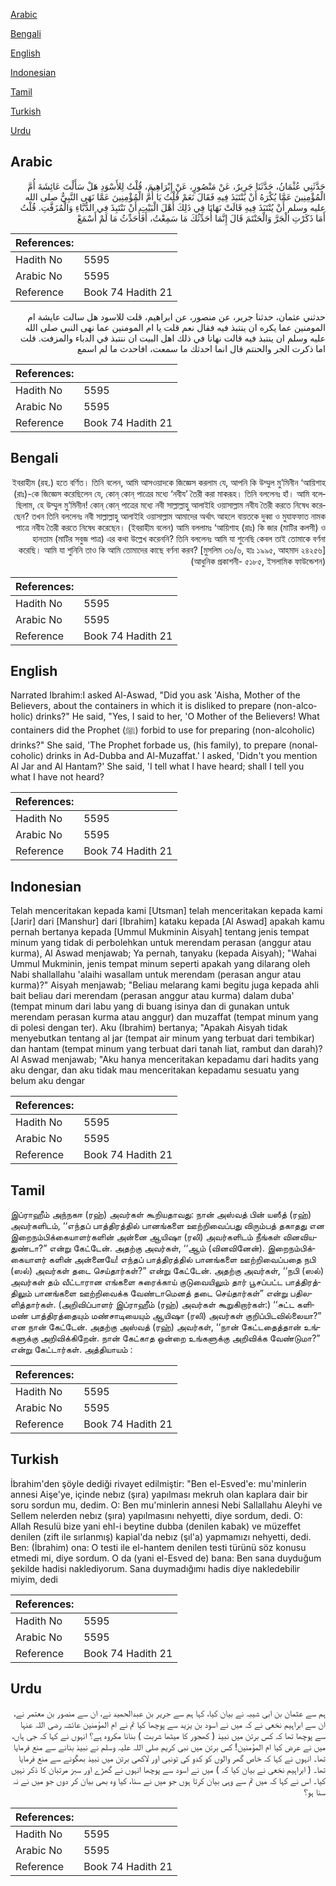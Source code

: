 [Arabic](#arabic)

[Bengali](#bengali)

[English](#english)

[Indonesian](#indonesian)

[Tamil](#tamil)

[Turkish](#turkish)

[Urdu](#urdu)

## Arabic


<div dir="rtl" lang="ar" style={{fontSize:'larger',backgroundColor:'#f8f9fa',padding:20}}>
حَدَّثَنِي عُثْمَانُ، حَدَّثَنَا جَرِيرٌ، عَنْ مَنْصُورٍ، عَنْ إِبْرَاهِيمَ، قُلْتُ لِلأَسْوَدِ هَلْ سَأَلْتَ عَائِشَةَ أُمَّ الْمُؤْمِنِينَ عَمَّا يُكْرَهُ أَنْ يُنْتَبَذَ فِيهِ فَقَالَ نَعَمْ قُلْتُ يَا أُمَّ الْمُؤْمِنِينَ عَمَّا نَهَى النَّبِيُّ صلى الله عليه وسلم أَنْ يُنْتَبَذَ فِيهِ قَالَتْ نَهَانَا فِي ذَلِكَ أَهْلَ الْبَيْتِ أَنْ نَنْتَبِذَ فِي الدُّبَّاءِ وَالْمُزَفَّتِ‏.‏ قُلْتُ أَمَا ذَكَرْتِ الْجَرَّ وَالْحَنْتَمَ قَالَ إِنَّمَا أُحَدِّثُكَ مَا سَمِعْتُ، أَفَأُحَدِّثُ مَا لَمْ أَسْمَعْ
</div>
<div style={{backgroundColor:'#f8f9fa',padding:20, marginBottom: 10}}><table> <thead> <tr> <th>References:</th> <th></th> </tr> </thead> <tbody><tr><td>Hadith No</td><td>5595</td></tr><tr><td>Arabic No</td><td>5595</td></tr><tr><td>Reference</td><td>Book 74 Hadith 21</td></tr></tbody></table></div>


<div dir="rtl" lang="ar" style={{fontSize:'larger',backgroundColor:'#f8f9fa',padding:20}}>
حدثني عثمان، حدثنا جرير، عن منصور، عن ابراهيم، قلت للاسود هل سالت عايشة ام المومنين عما يكره ان ينتبذ فيه فقال نعم قلت يا ام المومنين عما نهى النبي صلى الله عليه وسلم ان ينتبذ فيه قالت نهانا في ذلك اهل البيت ان ننتبذ في الدباء والمزفت. قلت اما ذكرت الجر والحنتم قال انما احدثك ما سمعت، افاحدث ما لم اسمع
</div>
<div style={{backgroundColor:'#f8f9fa',padding:20, marginBottom: 10}}><table> <thead> <tr> <th>References:</th> <th></th> </tr> </thead> <tbody><tr><td>Hadith No</td><td>5595</td></tr><tr><td>Arabic No</td><td>5595</td></tr><tr><td>Reference</td><td>Book 74 Hadith 21</td></tr></tbody></table></div>

## Bengali


<div dir="rtl" lang="bn" style={{fontSize:'larger',backgroundColor:'#f8f9fa',padding:20}}>
ইবরাহীম (রহ.) হতে বর্ণিত। তিনি বলেন, আমি আসওয়াদকে জিজ্ঞেস করলাম যে, আপনি কি উম্মুল মু’মিনীন ‘আয়িশাহ (রাঃ)-কে জিজ্ঞেস করেছিলেন যে, কোন্ কোন্ পাত্রের মধ্যে ‘নবীয’ তৈরী করা মাকরূহ। তিনি বললেনঃ হাঁ। আমি বলেছিলাম, হে উম্মুল মু’মিনীন! কোন্ কোন্ পাত্রের মধ্যে নবী সাল্লাল্লাহু আলাইহি ওয়াসাল্লাম নবীয তৈরী করতে নিষেধ করেছেন? তখন তিনি বললেনঃ নবী সাল্লাল্লাহু আলাইহি ওয়াসাল্লাম আমাদের অর্থাৎ আহলে বায়তকে দুব্বা ও মুযাফফাত নামক পাত্রে নবীয তৈরী করতে নিষেধ করেছেন। (ইবরাহীম বলেন) আমি বললামঃ ‘আয়িশাহ (রাঃ) কি জার (মাটির কলসী) ও হানতাম (মাটির সবুজ পাত্র) এর কথা উল্লেখ করেননি? তিনি বললেনঃ আমি যা শুনেছি কেবল তাই তোমাকে বর্ণনা করেছি। আমি যা শুনিনি তাও কি আমি তোমাদের কাছে বর্ণনা করব? [মুসলিম ৩৬/৬, হাঃ ১৯৯৫, আহমাদ ২৪২৫৬] (আধুনিক প্রকাশনী- ৫১৮৫, ইসলামিক ফাউন্ডেশন)
</div>
<div style={{backgroundColor:'#f8f9fa',padding:20, marginBottom: 10}}><table> <thead> <tr> <th>References:</th> <th></th> </tr> </thead> <tbody><tr><td>Hadith No</td><td>5595</td></tr><tr><td>Arabic No</td><td>5595</td></tr><tr><td>Reference</td><td>Book 74 Hadith 21</td></tr></tbody></table></div>

## English


<div dir="ltr" lang="en" style={{fontSize:'larger',backgroundColor:'#f8f9fa',padding:20}}>
Narrated Ibrahim:I asked Al-Aswad, "Did you ask 'Aisha, Mother of the Believers, about the containers in which it is disliked to prepare (non-alcoholic) drinks?" He said, "Yes, I said to her, 'O Mother of the Believers! What containers did the Prophet (ﷺ) forbid to use for preparing (non-alcoholic) drinks?" She said, 'The Prophet forbade us, (his family), to prepare (nonalcoholic) drinks in Ad-Dubba and Al-Muzaffat.' I asked, 'Didn't you mention Al Jar and Al Hantam?' She said, 'I tell what I have heard; shall I tell you what I have not heard?
</div>
<div style={{backgroundColor:'#f8f9fa',padding:20, marginBottom: 10}}><table> <thead> <tr> <th>References:</th> <th></th> </tr> </thead> <tbody><tr><td>Hadith No</td><td>5595</td></tr><tr><td>Arabic No</td><td>5595</td></tr><tr><td>Reference</td><td>Book 74 Hadith 21</td></tr></tbody></table></div>

## Indonesian


<div dir="ltr" lang="id" style={{fontSize:'larger',backgroundColor:'#f8f9fa',padding:20}}>
Telah menceritakan kepada kami [Utsman] telah menceritakan kepada kami [Jarir] dari [Manshur] dari [Ibrahim] kataku kepada [Al Aswad] apakah kamu pernah bertanya kepada [Ummul Mukminin Aisyah] tentang jenis tempat minum yang tidak di perbolehkan untuk merendam perasan (anggur atau kurma), Al Aswad menjawab; Ya pernah, tanyaku (kepada Aisyah); "Wahai Ummul Mukminin, jenis tempat minum seperti apakah yang dilarang oleh Nabi shallallahu 'alaihi wasallam untuk merendam (perasan angur atau kurma)?" Aisyah menjawab; "Beliau melarang kami begitu juga kepada ahli bait beliau dari merendam (perasan anggur atau kurma) dalam duba' (tempat minum dari labu yang di buang isinya dan di gunakan untuk merendam perasan kurma atau anggur) dan muzaffat (tempat minum yang di polesi dengan ter). Aku (Ibrahim) bertanya; "Apakah Aisyah tidak menyebutkan tentang al jar (tempat air minum yang terbuat dari tembikar) dan hantam (tempat minum yang terbuat dari tanah liat, rambut dan darah)? Al Aswad menjawab; "Aku hanya menceritakan kepadamu dari hadits yang aku dengar, dan aku tidak mau menceritakan kepadamu sesuatu yang belum aku dengar
</div>
<div style={{backgroundColor:'#f8f9fa',padding:20, marginBottom: 10}}><table> <thead> <tr> <th>References:</th> <th></th> </tr> </thead> <tbody><tr><td>Hadith No</td><td>5595</td></tr><tr><td>Arabic No</td><td>5595</td></tr><tr><td>Reference</td><td>Book 74 Hadith 21</td></tr></tbody></table></div>

## Tamil


<div dir="ltr" lang="ta" style={{fontSize:'larger',backgroundColor:'#f8f9fa',padding:20}}>
இப்ராஹீம் அந்நகஈ (ரஹ்) அவர்கள் கூறியதாவது: நான் அஸ்வத் பின் யஸீத் (ரஹ்) அவர்களிடம், ‘‘எந்தப் பாத்திரத்தில் பானங்களை ஊற்றிவைப்பது விரும்பத் தகாதது என இறைநம்பிக்கையாளர்களின் அன்னை ஆயிஷா (ரலி) அவர்களிடம் நீங்கள் வினவியதுண்டா?” என்று கேட்டேன். அதற்கு அவர்கள், ‘‘ஆம் (வினவினேன்). இறைநம்பிக்கையாளர் களின் அன்னையே! எந்தப் பாத்திரத்தில் பானங்களை ஊற்றிவைப்பதை நபி (ஸல்) அவர்கள் தடை செய்தார்கள்?” என்று கேட்டேன். அதற்கு அவர்கள், ‘‘நபி (ஸல்) அவர்கள் தம் வீட்டாரான எங்களை சுரைக்காய் குடுவையிலும் தார் பூசப்பட்ட பாத்திரத்திலும் பானங்களை ஊற்றிவைக்க வேண்டாமெனத் தடை செய்தார்கள்” என்று பதிலளித்தார்கள். (அறிவிப்பாளர் இப்ராஹீம் (ரஹ்) அவர்கள் கூறுகிறார்கள்:) ‘‘சுட்ட களிமண் பாத்திரத்தையும் மண்சாடியையும் ஆயிஷா (ரலி) அவர்கள் குறிப்பிடவில்லையா?” என நான் கேட்டேன். அதற்கு அஸ்வத் (ரஹ்) அவர்கள், ‘‘நான் கேட்டதைத்தான் உங்களுக்கு அறிவிக்கிறேன். நான் கேட்காத ஒன்றை உங்களுக்கு அறிவிக்க வேண்டுமா?” என்று கேட்டார்கள். அத்தியாயம் :
</div>
<div style={{backgroundColor:'#f8f9fa',padding:20, marginBottom: 10}}><table> <thead> <tr> <th>References:</th> <th></th> </tr> </thead> <tbody><tr><td>Hadith No</td><td>5595</td></tr><tr><td>Arabic No</td><td>5595</td></tr><tr><td>Reference</td><td>Book 74 Hadith 21</td></tr></tbody></table></div>

## Turkish


<div dir="ltr" lang="tr" style={{fontSize:'larger',backgroundColor:'#f8f9fa',padding:20}}>
İbrahim'den şöyle dediği rivayet edilmiştir: "Ben el-Esved'e: mu'minlerin annesi Aişe'ye, içinde nebız (şıra) yapılması mekruh olan kaplara dair bir soru sordun mu, dedim. O: Ben mu'minlerin annesi Nebi Sallallahu Aleyhi ve Sellem nelerden nebız (şıra) yapılmasını nehyetti, diye sordum, dedi. O: Allah Resulü bize yani ehl-i beytine dubba (denilen kabak) ve müzeffet denilen (zift ile sırlanmış) kapial'da nebız (şıl'a) yapmamızı nehyetti, dedi. Ben: (İbrahim) ona: O testi ile el-hantem denilen testi türünü söz konusu etmedi mi, diye sordum. O da (yani el-Esved de) bana: Ben sana duyduğum şekilde hadisi naklediyorum. Sana duymadığımı hadis diye nakledebilir miyim, dedi
</div>
<div style={{backgroundColor:'#f8f9fa',padding:20, marginBottom: 10}}><table> <thead> <tr> <th>References:</th> <th></th> </tr> </thead> <tbody><tr><td>Hadith No</td><td>5595</td></tr><tr><td>Arabic No</td><td>5595</td></tr><tr><td>Reference</td><td>Book 74 Hadith 21</td></tr></tbody></table></div>

## Urdu


<div dir="rtl" lang="ur" style={{fontSize:'larger',backgroundColor:'#f8f9fa',padding:20}}>
ہم سے عثمان بن ابی شیبہ نے بیان کیا، کہا ہم سے جریر بن عبدالحمید نے، ان سے منصور بن معتمر نے، ان سے ابراہیم نخعی نے کہ میں نے اسود بن یزید سے پوچھا کیا تم نے ام المؤمنین عائشہ رضی اللہ عنہا سے پوچھا تھا کہ کس برتن میں نبیذ ( کھجور کا میٹھا شربت ) بنانا مکروہ ہے؟ انہوں نے کہا کہ جی ہاں، میں نے عرض کیا ام المؤمنین! کس برتن میں نبی کریم صلی اللہ علیہ وسلم نے نبیذ بنانے سے منع فرمایا تھا۔ انہوں نے کہا کہ خاص گھر والوں کو کدو کی تونبی اور لاکھی برتن میں نبیذ بھگونے سے منع فرمایا تھا۔ ( ابراہیم نخعی نے بیان کیا کہ ) میں نے اسود سے پوچھا انہوں نے گھڑے اور سبز مرتبان کا ذکر نہیں کیا۔ اس نے کہا کہ میں تم سے وہی بیان کرتا ہوں جو میں نے سنا، کیا وہ بھی بیان کر دوں جو میں نے نہ سنا ہو؟
</div>
<div style={{backgroundColor:'#f8f9fa',padding:20, marginBottom: 10}}><table> <thead> <tr> <th>References:</th> <th></th> </tr> </thead> <tbody><tr><td>Hadith No</td><td>5595</td></tr><tr><td>Arabic No</td><td>5595</td></tr><tr><td>Reference</td><td>Book 74 Hadith 21</td></tr></tbody></table></div>